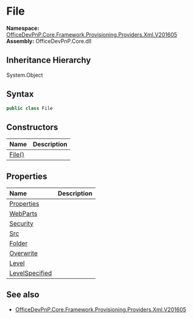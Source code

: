 # File
  

**Namespace:** [OfficeDevPnP.Core.Framework.Provisioning.Providers.Xml.V201605](OfficeDevPnP.Core.Framework.Provisioning.Providers.Xml.V201605.md)  
**Assembly:** OfficeDevPnP.Core.dll  
## Inheritance Hierarchy
System.Object  

## Syntax
```C#
public class File
```
## Constructors
|**Name**|**Description**|
|:-----|:-----|
| [File()](OfficeDevPnP.Core.Framework.Provisioning.Providers.Xml.V201605.File.ctor1.md) | 
## Properties
|**Name**|**Description**|
|:-----|:-----|
| [Properties](OfficeDevPnP.Core.Framework.Provisioning.Providers.Xml.V201605.File.Properties.md) | 
| [WebParts](OfficeDevPnP.Core.Framework.Provisioning.Providers.Xml.V201605.File.WebParts.md) | 
| [Security](OfficeDevPnP.Core.Framework.Provisioning.Providers.Xml.V201605.File.Security.md) | 
| [Src](OfficeDevPnP.Core.Framework.Provisioning.Providers.Xml.V201605.File.Src.md) | 
| [Folder](OfficeDevPnP.Core.Framework.Provisioning.Providers.Xml.V201605.File.Folder.md) | 
| [Overwrite](OfficeDevPnP.Core.Framework.Provisioning.Providers.Xml.V201605.File.Overwrite.md) | 
| [Level](OfficeDevPnP.Core.Framework.Provisioning.Providers.Xml.V201605.File.Level.md) | 
| [LevelSpecified](OfficeDevPnP.Core.Framework.Provisioning.Providers.Xml.V201605.File.LevelSpecified.md) | 
## See also
- [OfficeDevPnP.Core.Framework.Provisioning.Providers.Xml.V201605](OfficeDevPnP.Core.Framework.Provisioning.Providers.Xml.V201605.md)
